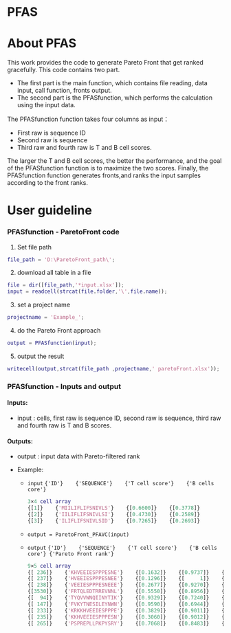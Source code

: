 PFAS
===
# About PFAS


This work provides the code to generate Pareto Front that get ranked gracefully. This code contains two part. 
- The first part is the main function, which contains file reading, data input, call function, fronts output. 
- The second part is the PFASfunction, which performs the calculation using the input data. 

The PFASfunction function takes four columns as input：
- First raw is sequence ID
- Second raw is sequence
- Third raw and fourth raw is T and B cell scores. 

The larger the T and B cell scores, the better the performance, and the goal of the PFASfunction function is to maximize the two scores. Finally, the PFASfunction function generates fronts,and ranks the input samples according to the front ranks.


# User guideline


### PFASfunction - ParetoFront code
1. Set file path
```matlab
file_path = 'D:\ParetoFront_path\';
```

2.	download all table in a file
```matlab
file = dir([file_path,'*input.xlsx']);
input = readcell(strcat(file.folder,'\',file.name));
```

3.	set a project name
```matlab
projectname = 'Example_';
```

4.	do the Pareto Front approach

```matlab
output = PFASfunction(input);
```

5.	output the result

```matlab
writecell(output,strcat(file_path ,projectname,' paretoFront.xlsx'));
```
### PFASfunction - Inputs and output
#### Inputs:
- input  : cells, first raw is sequence ID, second raw is sequence, third
raw and fourth raw is T and B scores.
 
#### Outputs:
- output    : input data with Pareto-filtered rank
 
- Example:
    - ```input```
    ```{'ID'}    {'SEQUENCE'}    {'T cell score'}    {'B cells core'}```
        ```matlab
        3×4 cell array
        {[1]}    {'MIILIFLIFSNIVLS'}    {[0.6600]}    {[0.3778]}
        {[2]}    {'IILIFLIFSNIVLSI'}    {[0.4730]}    {[0.2589]}
        {[3]}    {'ILIFLIFSNIVLSID'}    {[0.7265]}    {[0.2693]}
        ```
 
    - ```output = ParetoFront_PFAVC(input)```
    - ```output```
    ```{'ID'}    {'SEQUENCE'}    {'T cell score'}    {'B cells core'} {'Pareto Front rank'}```
        ```matlab
        9×5 cell array 
        {[ 236]}    {'KHVEEIESPPPESNE'}    {[0.1632]}    {[0.9737]}    {[1]}
        {[ 237]}    {'HVEEIESPPPESNEE'}    {[0.1296]}    {[     1]}    {[1]}
        {[ 238]}    {'VEEIESPPPESNEEE'}    {[0.2677]}    {[0.9270]}    {[1]}
        {[3530]}    {'FRTQLEDTRREVNNL'}    {[0.5550]}    {[0.8956]}    {[1]}
        {[  94]}    {'TYQVVWNQIINYTIK'}    {[0.9329]}    {[0.7240]}    {[2]}
        {[ 147]}    {'FVKYTNESILEYNWN'}    {[0.9590]}    {[0.6944]}    {[2]}
        {[ 233]}    {'KRKKHVEEIESPPPE'}    {[0.3829]}    {[0.9011]}    {[2]}
        {[ 235]}    {'KKHVEEIESPPPESN'}    {[0.3060]}    {[0.9012]}    {[2]}
        {[ 265]}    {'PSPREPLLPKPYSRY'}    {[0.7068]}    {[0.8483]}    {[2]}
        ```